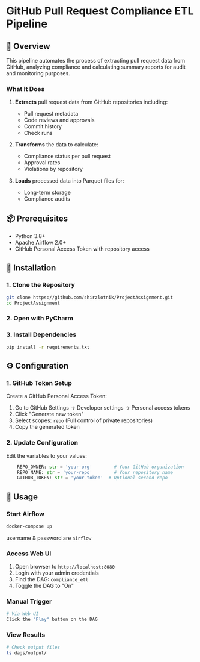 # GitHub Pull Request Compliance ETL Pipeline

## 🎯 Overview

This pipeline automates the process of extracting pull request data from GitHub, analyzing compliance and calculating summary reports for audit and monitoring purposes.

### What It Does

1. **Extracts** pull request data from GitHub repositories including:
   - Pull request metadata
   - Code reviews and approvals
   - Commit history
   - Check runs

2. **Transforms** the data to calculate:
   - Compliance status per pull request
   - Approval rates
   - Violations by repository

3. **Loads** processed data into Parquet files for:
   - Long-term storage
   - Compliance audits

## 📦 Prerequisites

- Python 3.8+
- Apache Airflow 2.0+
- GitHub Personal Access Token with repository access

## 🚀 Installation

### 1. Clone the Repository

```bash
git clone https://github.com/shirzlotnik/ProjectAssignment.git
cd ProjectAssignment
```

### 2. Open with PyCharm


### 3. Install Dependencies

```bash
pip install -r requirements.txt
```


## ⚙️ Configuration

### 1. GitHub Token Setup

Create a GitHub Personal Access Token:

1. Go to GitHub Settings → Developer settings → Personal access tokens
2. Click "Generate new token"
3. Select scopes: `repo` (Full control of private repositories)
4. Copy the generated token

### 2. Update Configuration

Edit the variables to your values:

```python
    REPO_OWNER: str = 'your-org'        # Your GitHub organization
    REPO_NAME: str = 'your-repo'        # Your repository name
    GITHUB_TOKEN: str = 'your-token'  # Optional second repo
```

## 📖 Usage

### Start Airflow

```bash
docker-compose up
```
username & password are `airflow`

### Access Web UI

1. Open browser to `http://localhost:8080`
2. Login with your admin credentials
3. Find the DAG: `compliance_etl`
4. Toggle the DAG to "On"

### Manual Trigger

```bash
# Via Web UI
Click the "Play" button on the DAG
```

### View Results

```bash
# Check output files
ls dags/output/

```
